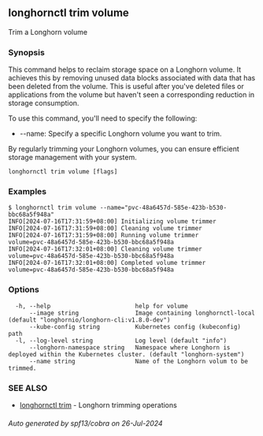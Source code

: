 ## longhornctl trim volume

Trim a Longhorn volume

### Synopsis

This command helps to reclaim storage space on a Longhorn volume. It achieves this by removing unused data blocks associated with data that has been deleted from the volume.
This is useful after you've deleted files or applications from the volume but haven't seen a corresponding reduction in storage consumption.

To use this command, you'll need to specify the following:
- --name: Specify a specific Longhorn volume you want to trim.

By regularly trimming your Longhorn volumes, you can ensure efficient storage management with your system.

```
longhornctl trim volume [flags]
```

### Examples

```
$ longhornctl trim volume --name="pvc-48a6457d-585e-423b-b530-bbc68a5f948a"
INFO[2024-07-16T17:31:59+08:00] Initializing volume trimmer
INFO[2024-07-16T17:31:59+08:00] Cleaning volume trimmer
INFO[2024-07-16T17:31:59+08:00] Running volume trimmer                        volume=pvc-48a6457d-585e-423b-b530-bbc68a5f948a
INFO[2024-07-16T17:32:01+08:00] Cleaning volume trimmer                       volume=pvc-48a6457d-585e-423b-b530-bbc68a5f948a
INFO[2024-07-16T17:32:01+08:00] Completed volume trimmer                      volume=pvc-48a6457d-585e-423b-b530-bbc68a5f948a
```

### Options

```
  -h, --help                        help for volume
      --image string                Image containing longhornctl-local (default "longhornio/longhorn-cli:v1.8.0-dev")
      --kube-config string          Kubernetes config (kubeconfig) path
  -l, --log-level string            Log level (default "info")
      --longhorn-namespace string   Namespace where Longhorn is deployed within the Kubernetes cluster. (default "longhorn-system")
      --name string                 Name of the Longhorn volum to be trimmed.
```

### SEE ALSO

* [longhornctl trim](longhornctl_trim.md)	 - Longhorn trimming operations

###### Auto generated by spf13/cobra on 26-Jul-2024
